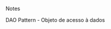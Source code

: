 Notes

<!-- - Pattern Factory -->
<!-- - Monkeypatch = Sobreescrever uma função original por outra para evitar problemas. Deve ser usado com cuidado -->
<!-- - Module Pattern -->
DAO Pattern - Objeto de acesso à dados
